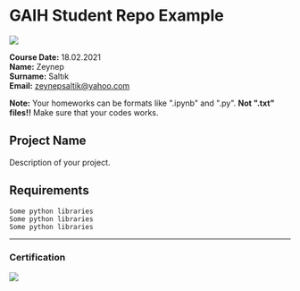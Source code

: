 # GAIH Student Repo Example
![](img/logo.png)

**Course Date:** 18.02.2021  
**Name:** Zeynep  
**Surname:** Saltık  
**Email:** zeynepsaltik@yahoo.com 

**Note:** Your homeworks can be formats like ".ipynb" and ".py". **Not ".txt" files!!** Make sure that your codes works.  

## Project Name
Description of your project.

## Requirements
```
Some python libraries
Some python libraries
Some python libraries
```
---

### Certification
![](img/certificate_ex.png)

